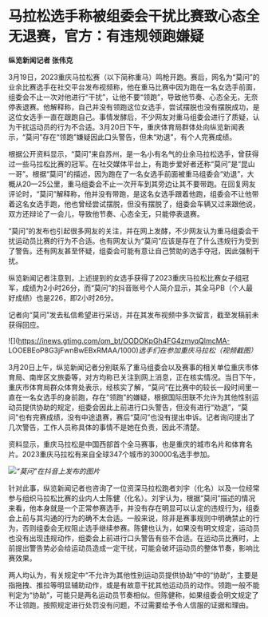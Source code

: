 # 马拉松选手称被组委会干扰比赛致心态全无退赛，官方：有违规领跑嫌疑

**纵览新闻记者 张伟克**

3月19日，2023重庆马拉松赛（以下简称重马）鸣枪开跑。赛后，网名为“莫问”的业余比赛选手在社交平台发布视频称，他在重马比赛中因为跑在一名女选手前面，组委会不止一次对他进行“干扰”，让他不要“领跑”，导致他节奏、心态全无，无奈停表退赛。他解释称，自己并没有领跑这位女选手，尝试摆脱也没有摆脱成功，是这位女选手一直在跟跑自己。事情发酵后，不少网友对重马组委会进行了质疑，认为干扰运动员的行为不合适。3月20日下午，重庆体育局群体处向纵览新闻表示，“莫问”存在“领跑”嫌疑因此口头警告，但未“劝退”，有个人完赛成绩。

根据公开资料显示，“莫问”来自苏州，是一名小有名气的业余马拉松选手，曾获得过一些马拉松比赛的冠军。在社交媒体平台上，有跑步爱好者还称“莫问”是“昆山一哥”。根据“莫问”的描述，因为跑在了一名女选手前面被重马组委会“劝退”，大概从20—25公里，重马组委会不止一次开车到其旁边让其不要带跑。在回复网友评论时，“莫问”解释称，他并没有带跑，是这名女选手跟着他跑，组委会不让他带着这名女选手跑，他也曾经尝试摆脱，但没有摆脱了，组委会车辆又过来跟他说，双方还辩论了一会儿，导致他节奏、心态全无，只能停表退赛。

“莫问”的发布也引起很多网友的关注，并在网上发酵，不少网友认为重马组委会干扰运动员比赛的行为不合适。也有网友认为“莫问”应该是存在了什么违规行为受到了警告。还有网友甚至怀疑，组委会可能有意让自己赞助的选手夺冠，因此强制干扰。

纵览新闻记者注意到，上述提到的女选手获得了2023重庆马拉松比赛女子组冠军，成绩为2小时26分，而“莫问”的抖音账号个人简介显示，其全马PB（个人最好成绩）也是226，即2小时26分。

记者向“莫问”发去私信希望进行采访，并在其发布视频中多次留言，截至发稿前未获得回应。

![](https://inews.gtimg.com/om_bt/OODOKpGh4FG4zmyqQlmcMA-
LOOEBEoP8G3jFwnBwEBxRMAA/1000)_选手们在参加重庆马拉松（视频截图）_

3月20日上午，纵览新闻记者分别联系了重马组委会以及赛事的相关单位重庆市体育局、南岸区文旅委等，对方均称已关注到网上消息，正在核实情况。当日下午，重庆市体育局群众体育处表示，经核实了解，“莫问”在比赛中的较长一段时间里一直在一名女选手的身前跑，存在“领跑”的嫌疑，根据国际田联不允许为其他性别运动员提供协助的规定，组委会因此上前进行口头警告，但没有进行“劝退”，“莫问”也有完赛成绩，没有中途退赛，赛后“莫问”也没有提出申诉。记者询问提出了几次警告，工作人员称具体的事情不是她在负责，因此不清楚。

资料显示，重庆马拉松是中国西部首个全马赛事，也是重庆的城市名片和体育名片。2023重庆马拉松有来自全球347个城市的30000名选手参加。

![](https://inews.gtimg.com/om_bt/OTJseQHt3ovjq4NaloGC6qH38tYL9ceZox8PudQxv2ugsAA/1000)_“莫问”在抖音上发布的图片_

针对此事，纵览新闻记者也咨询了一位资深马拉松跑者刘宇（化名）以及一位经常参与组织马拉松比赛的业内人士陈健（化名）。刘宇认为，根据“莫问”描述的情况来看，他本身就是一个正常参赛选手，并没有存在明显可以认定的违规行为，组委会上前与其沟通的行为的确不太合适。一般来说，除非是赛事规则中明确禁止的行为，否则组委会无权阻止选手继续参赛。陈健也认为，如果没有明文规定，运动员也没有出现违规动作，组委会上前进行口头警告有些不合适。在运动员比赛时，上前提出警告势必会给运动员造成一定干扰，可能会破坏运动员的整体节奏，影响比赛效果。

两人均认为，有关规定中“不允许为其他性别运动员提供协助”中的“协助”，主要是指拖拽、推拉等明显辅助动作，或是有故意干扰其他运动员的动作。领跑一般不能判定为“协助”，可能只是两名运动员节奏相似。但陈健称，如果组委会明文规定了不让领跑，按照规定进行处罚没有问题，不过需要给予令人信服的证据和理由。

